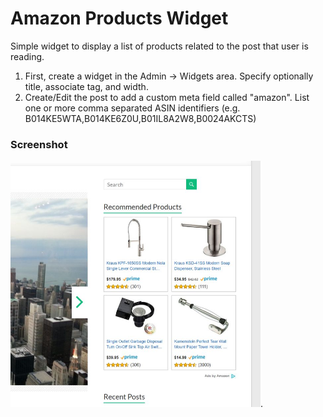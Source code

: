 # Amazon Products Widget
Simple widget to display a list of products related to the post that user is reading.
1. First, create a widget in the Admin -> Widgets area. Specify optionally title, associate tag, and width.
2. Create/Edit the post to add a custom meta field called "amazon". List one or more comma separated ASIN identifiers (e.g. B014KE5WTA,B014KE6Z0U,B01IL8A2W8,B0024AKCTS)
### Screenshot
<img src="screenshot.jpg?raw=true" width="400">.
